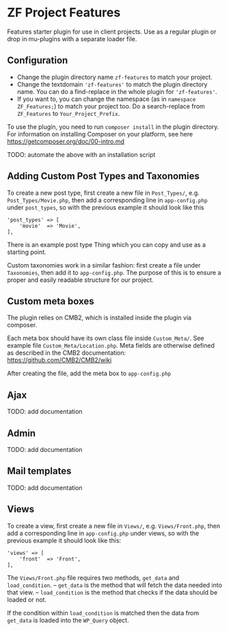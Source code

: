 ZF Project Features
=================

Features starter plugin for use in client projects. Use as a regular plugin or drop in mu-plugins with a separate loader file.

## Configuration

- Change the plugin directory name `zf-features` to match your project.
- Change the textdomain `'zf-features'` to match the plugin directory name. You can do a find-replace in the whole plugin for `'zf-features'`.
- If you want to, you can change the namespace (as in `namespace ZF_Features;`) to match your project too. Do a search-replace from `ZF_Features` to `Your_Project_Prefix`.

To use the plugin, you need to run `composer install` in the plugin directory. For information on installing Composer on your platform, see here https://getcomposer.org/doc/00-intro.md

TODO: automate the above with an installation script

## Adding Custom Post Types and Taxonomies

To create a new post type, first create a new file in `Post_Types/`, e.g. `Post_Types/Movie.php`, then add a corresponding line in `app-config.php` under `post_types`, so with the previous example it should look like this

	'post_types' => [
		'movie'  => 'Movie',
	],

There is an example post type Thing which you can copy and use as a starting point.

Custom taxonomies work in a similar fashion: first create a file under `Taxonomies`, then add it to `app-config.php`. The purpose of this is to ensure a proper and easily readable structure for our project.

## Custom meta boxes

The plugin relies on CMB2, which is installed inside the plugin via composer.

Each meta box should have its own class file inside `Custom_Meta/`. See example file `Custom_Meta/Location.php`. Meta fields are otherwise defined as described in the CMB2 documentation: https://github.com/CMB2/CMB2/wiki

After creating the file, add the meta box to `app-config.php`

## Ajax

TODO: add documentation

## Admin 

TODO: add documentation

## Mail templates

TODO: add documentation

## Views

To create a view, first create a new file in `Views/`, e.g. `Views/Front.php`, then add a corresponding line in `app-config.php` under views, so with the previous example it should look like this:

	'views' => [
		'front'  => 'Front',
	],

The `Views/Front.php` file requires two methods, `get_data` and `load_condition`.
– `get_data` is the method that will fetch the data needed into that view.
– `load_condition` is the method that checks if the data should be loaded or not.

If the condition within `load_condition` is matched then the data from `get_data` is loaded into the `WP_Query` object.
